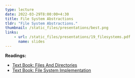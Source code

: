 ```yaml
---
type: lecture
date: 2022-03-29T8:00:00+4:30
title: File System Abstractions
tldr: "File System Abstractions."
thumbnail: /static_files/presentations/best.png
links:
    - url: /static_files/presentations/19_filesystems.pdf
      name: slides
---
```

**Readings:**
- [Text Book: Files And Directories](https://pages.cs.wisc.edu/~remzi/OSTEP/file-intro.pdf)
- [Text Book: File System Implementation](https://pages.cs.wisc.edu/~remzi/OSTEP/file-implementation.pdf)